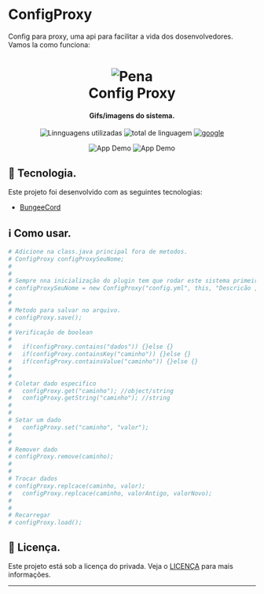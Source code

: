 # ConfigProxy
 Config para proxy, uma api para facilitar a vida dos dosenvolvedores.
 Vamos la como funciona:
<h1 align="center">
    <img alt="Pena" src="https://cdn.discordapp.com/attachments/782465411874684949/783336050399248404/Pena.png" />
    <br>
    Config Proxy
</h1>

<h4 align="center">
  Gifs/imagens do sistema.
</h4>

<p align="center">
  <img alt="Linnguagens utilizadas" src="https://img.shields.io/github/languages/top/lukemorales/react-native-design-code.svg">

  <img alt="total de linguagem" src="https://img.shields.io/github/languages/count/lukemorales/react-native-design-code.svg">

  <a href="https://google.com">
    <img alt="google" src="https://img.shields.io/github/license/lukemorales/react-native-design-code.svg">
  </a>
</p>

<p align="center">
  <img alt="App Demo" src="https://encrypted-tbn0.gstatic.com/images?q=tbn:ANd9GcTSMSBEVZCPXQ92Dtk_aHHrxxIUbssAjkJcfg&usqp=CAU">
  <img alt="App Demo" src="https://encrypted-tbn0.gstatic.com/images?q=tbn:ANd9GcTSMSBEVZCPXQ92Dtk_aHHrxxIUbssAjkJcfg&usqp=CAU">
</p>

## :rocket: Tecnologia.
Este projeto foi desenvolvido com as seguintes tecnologias:

-  [BungeeCord](https://www.spigotmc.org/wiki/bungeecord/)

## :information_source: Como usar.
```bash
# Adicione na class.java principal fora de metodos.
# ConfigProxy configProxySeuNome;
# 
# 
# Sempre nna inicialização do plugin tem que rodar este sistema primeiro ele carrega/constroi os arquivos.
# configProxySeuNome = new ConfigProxy("config.yml", this, "Descricão ,_,!");
# 
# 
# Metodo para salvar no arquivo.
# configProxy.save();
# 
# Verificação de boolean
# 
#	if(configProxy.contains("dados")) {}else {}
#	if(configProxy.containsKey("caminho")) {}else {}
#	if(configProxy.containsValue("caminho")) {}else {}
# 
# 
# Coletar dado especifico
#	configProxy.get("caminho"); //object/string
#	configProxy.getString("caminho"); //string
# 
# 
# Setar um dado
#	configProxy.set("caminho", "valor");
# 
# 
# Remover dado
# configProxy.remove(caminho);
# 
# 
# Trocar dados
# configProxy.replcace(caminho, valor);
#	configProxy.replcace(caminho, valorAntigo, valorNovo);
# 
# 
# Recarregar
# configProxy.load();
```

## :memo: Licença.
Este projeto está sob a licença do privada. Veja o [LICENÇA](https://google.com) para mais informações.

---
